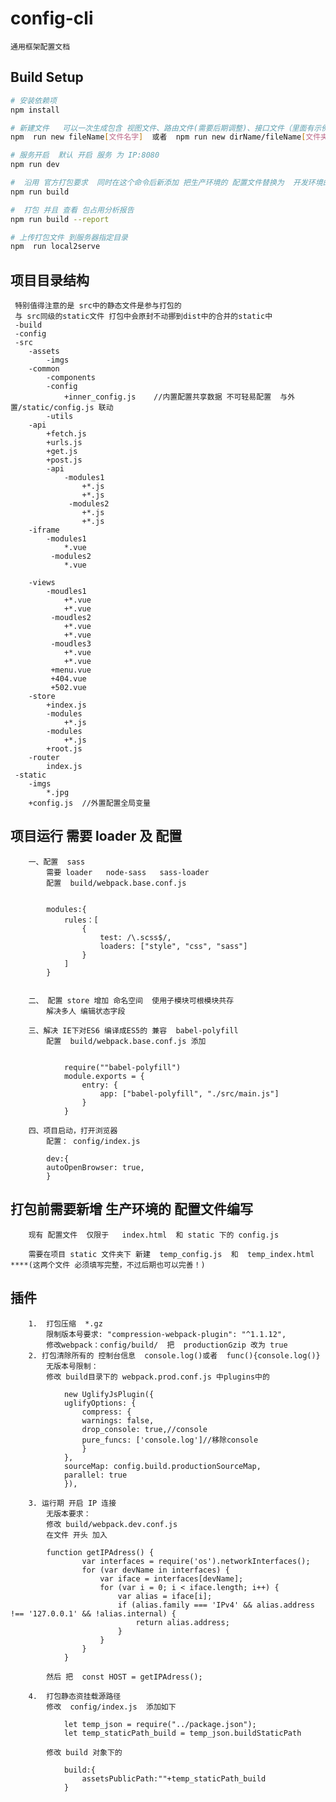 #  config-cli
    通用框架配置文档
## Build Setup

``` bash
# 安装依赖项
npm install

# 新建文件   可以一次生成包含 视图文件、路由文件(需要后期调整)、接口文件（里面有示例代码）
npm  run new fileName[文件名字]  或者  npm run new dirName/fileName[文件夹名字/文件名字]

# 服务开启  默认 开启 服务 为 IP:8080
npm run dev

#  沿用 官方打包要求  同时在这个命令后新添加 把生产环境的 配置文件替换为  开发环境的配置文件
npm run build

#  打包 并且 查看 包占用分析报告
npm run build --report

# 上传打包文件 到服务器指定目录
npm  run local2serve

```



##  项目目录结构

    
     特别值得注意的是 src中的静态文件是参与打包的
     与 src同级的static文件 打包中会原封不动挪到dist中的合并的static中
     -build
     -config
     -src
        -assets
            -imgs
        -common
            -components
            -config
                +inner_config.js    //内置配置共享数据 不可轻易配置  与外置/static/config.js 联动
            -utils
        -api
            +fetch.js
            +urls.js
            +get.js
            +post.js
            -api
                -modules1
                    +*.js
                    +*.js
                 -modules2
                    +*.js
                    +*.js
        -iframe
            -modules1
                *.vue
             -modules2
                *.vue

        -views
            -moudles1
                +*.vue
                +*.vue
             -moudles2
                +*.vue
                +*.vue
             -moudles3
                +*.vue
                +*.vue
             +menu.vue
             +404.vue
             +502.vue
        -store
            +index.js
            -modules
                +*.js
            -modules
                +*.js
            +root.js
        -router
            index.js
     -static
        -imgs
            *.jpg
        +config.js  //外置配置全局变量
   

##   项目运行 需要 loader 及 配置

   
        一、配置  sass
            需要 loader   node-sass   sass-loader
            配置  build/webpack.base.conf.js

            
            modules:{
                rules：[
                    {
                        test: /\.scss$/,
                        loaders: ["style", "css", "sass"]
                    }
                ]
            }
            
            
        二、 配置 store 增加 命名空间  使用子模块可根模块共存
            解决多人 编辑状态字段
        
        三、解决 IE下对ES6 编译成ES5的 兼容  babel-polyfill
            配置  build/webpack.base.conf.js 添加

            
                require(""babel-polyfill")
                module.exports = {
                    entry: {
                        app: ["babel-polyfill", "./src/main.js"]
                    }
                }
            
        四、项目启动，打开浏览器
            配置： config/index.js 
            
            dev:{
            autoOpenBrowser: true, 
            }
   
        
        


## 打包前需要新增 生产环境的 配置文件编写

   
        现有 配置文件  仅限于   index.html  和 static 下的 config.js

        需要在项目 static 文件夹下 新建  temp_config.js  和  temp_index.html   ****(这两个文件 必须填写完整，不过后期也可以完善！)
   


## 插件

     

        1.  打包压缩  *.gz
            限制版本号要求: "compression-webpack-plugin": "^1.1.12",
            修改webpack：config/build/  把  productionGzip 改为 true
        2. 打包清除所有的 控制台信息  console.log()或者  func(){console.log()}
            无版本号限制：
            修改 build目录下的 webpack.prod.conf.js 中plugins中的
            
                new UglifyJsPlugin({
                uglifyOptions: {
                    compress: {
                    warnings: false,
                    drop_console: true,//console
                    pure_funcs: ['console.log']//移除console
                    }
                },
                sourceMap: config.build.productionSourceMap,
                parallel: true
                }),
            
        3. 运行期 开启 IP 连接
            无版本要求：
            修改 build/webpack.dev.conf.js 
            在文件 开头 加入
            
            function getIPAdress() {
                    var interfaces = require('os').networkInterfaces();
                    for (var devName in interfaces) {
                        var iface = interfaces[devName];
                        for (var i = 0; i < iface.length; i++) {
                            var alias = iface[i];
                            if (alias.family === 'IPv4' && alias.address !== '127.0.0.1' && !alias.internal) {
                                return alias.address;
                            }
                        }
                    }
                }
            
            然后 把  const HOST = getIPAdress();

        4.  打包静态资挂载源路径
            修改  config/index.js  添加如下
                
                let temp_json = require("../package.json");
                let temp_staticPath_build = temp_json.buildStaticPath
            
            修改 build 对象下的   
            
                build:{
                    assetsPublicPath:""+temp_staticPath_build
                }
            


 




    
